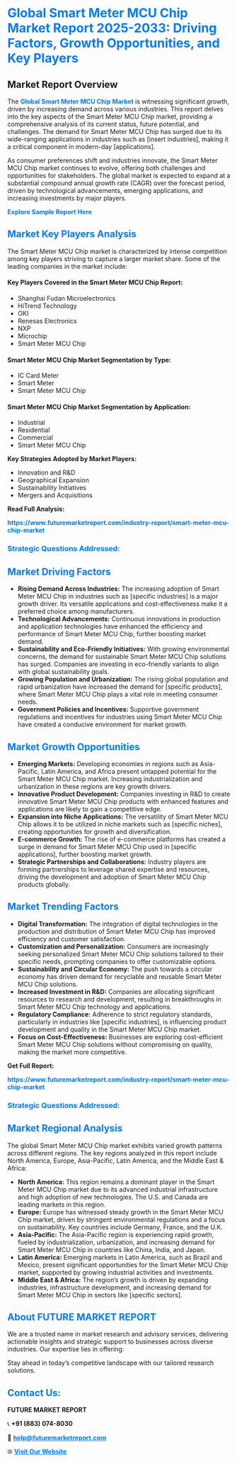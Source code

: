 <h1 style="color: #007BFF;">Global Smart Meter MCU Chip Market Report 2025-2033: Driving Factors, Growth Opportunities, and Key Players</h1>

<section id="overview">
<h2>Market Report Overview</h2>
<p>The <a href="https://www.futuremarketreport.com/industry-report/smart-meter-mcu-chip-market" style="color: #007BFF; text-decoration: none;"><strong>Global Smart Meter MCU Chip Market</strong></a> is witnessing significant growth, driven by increasing demand across various industries. This report delves into the key aspects of the Smart Meter MCU Chip market, providing a comprehensive analysis of its current status, future potential, and challenges. The demand for Smart Meter MCU Chip has surged due to its wide-ranging applications in industries such as [insert industries], making it a critical component in modern-day [applications].</p>
<p>As consumer preferences shift and industries innovate, the Smart Meter MCU Chip market continues to evolve, offering both challenges and opportunities for stakeholders. The global market is expected to expand at a substantial compound annual growth rate (CAGR) over the forecast period, driven by technological advancements, emerging applications, and increasing investments by major players.</p>
</section>

<section id="overview">
<p><a href="https://www.futuremarketreport.com/request-sample/reportId=110181" style="color: #007BFF; text-decoration: none;"><strong>Explore Sample Report Here</strong></a></p>
</section>

<section id="key-players">
<h2 style="color: #007BFF;">Market Key Players Analysis</h2>
<p>The Smart Meter MCU Chip market is characterized by intense competition among key players striving to capture a larger market share. Some of the leading companies in the market include:</p>
<h4>Key Players Covered in the Smart Meter MCU Chip Report:</h4>
<ul><li>Shanghai Fudan Microelectronics</li><li>HiTrend Technology</li><li>OKI</li><li>Renesas Electronics</li><li>NXP</li><li>Microchip</li><li>Smart Meter MCU Chip</li></ul>
<h4>Smart Meter MCU Chip Market Segmentation by Type:</h4>
<ul><li>IC Card Meter</li><li>Smart Meter</li><li>Smart Meter MCU Chip</li></ul>

<h4>Smart Meter MCU Chip Market Segmentation by Application:</h4>
<ul><li>Industrial</li><li>Residential</li><li>Commercial</li><li>Smart Meter MCU Chip</li></ul>
<p><strong>Key Strategies Adopted by Market Players:</strong></p>
<ul>
<li>Innovation and R&D</li>
<li>Geographical Expansion</li>
<li>Sustainability Initiatives</li>
<li>Mergers and Acquisitions</li>
</ul>
</section>

<section>
<p><strong>Read Full Analysis: </strong></p><a href="https://www.futuremarketreport.com/industry-report/smart-meter-mcu-chip-market" style="color: #007BFF; text-decoration: none;"><strong>https://www.futuremarketreport.com/industry-report/smart-meter-mcu-chip-market</strong></a>
<h3 style="color: #007BFF;">Strategic Questions Addressed:</h3>
</section>

<section id="driving-factors">
<h2 style="color: #007BFF;">Market Driving Factors</h2>
<ul>
<li><strong>Rising Demand Across Industries:</strong> The increasing adoption of Smart Meter MCU Chip in industries such as [specific industries] is a major growth driver. Its versatile applications and cost-effectiveness make it a preferred choice among manufacturers.</li>
<li><strong>Technological Advancements:</strong> Continuous innovations in production and application technologies have enhanced the efficiency and performance of Smart Meter MCU Chip, further boosting market demand.</li>
<li><strong>Sustainability and Eco-Friendly Initiatives:</strong> With growing environmental concerns, the demand for sustainable Smart Meter MCU Chip solutions has surged. Companies are investing in eco-friendly variants to align with global sustainability goals.</li>
<li><strong>Growing Population and Urbanization:</strong> The rising global population and rapid urbanization have increased the demand for [specific products], where Smart Meter MCU Chip plays a vital role in meeting consumer needs.</li>
<li><strong>Government Policies and Incentives:</strong> Supportive government regulations and incentives for industries using Smart Meter MCU Chip have created a conducive environment for market growth.</li>
</ul>
</section>

<section id="growth-opportunities">
<h2 style="color: #007BFF;">Market Growth Opportunities</h2>
<ul>
<li><strong>Emerging Markets:</strong> Developing economies in regions such as Asia-Pacific, Latin America, and Africa present untapped potential for the Smart Meter MCU Chip market. Increasing industrialization and urbanization in these regions are key growth drivers.</li>
<li><strong>Innovative Product Development:</strong> Companies investing in R&D to create innovative Smart Meter MCU Chip products with enhanced features and applications are likely to gain a competitive edge.</li>
<li><strong>Expansion into Niche Applications:</strong> The versatility of Smart Meter MCU Chip allows it to be utilized in niche markets such as [specific niches], creating opportunities for growth and diversification.</li>
<li><strong>E-commerce Growth:</strong> The rise of e-commerce platforms has created a surge in demand for Smart Meter MCU Chip used in [specific applications], further boosting market growth.</li>
<li><strong>Strategic Partnerships and Collaborations:</strong> Industry players are forming partnerships to leverage shared expertise and resources, driving the development and adoption of Smart Meter MCU Chip products globally.</li>
</ul>
</section>

<section id="trending-factors">
<h2 style="color: #007BFF;">Market Trending Factors</h2>
<ul>
<li><strong>Digital Transformation:</strong> The integration of digital technologies in the production and distribution of Smart Meter MCU Chip has improved efficiency and customer satisfaction.</li>
<li><strong>Customization and Personalization:</strong> Consumers are increasingly seeking personalized Smart Meter MCU Chip solutions tailored to their specific needs, prompting companies to offer customizable options.</li>
<li><strong>Sustainability and Circular Economy:</strong> The push towards a circular economy has driven demand for recyclable and reusable Smart Meter MCU Chip solutions.</li>
<li><strong>Increased Investment in R&D:</strong> Companies are allocating significant resources to research and development, resulting in breakthroughs in Smart Meter MCU Chip technology and applications.</li>
<li><strong>Regulatory Compliance:</strong> Adherence to strict regulatory standards, particularly in industries like [specific industries], is influencing product development and quality in the Smart Meter MCU Chip market.</li>
<li><strong>Focus on Cost-Effectiveness:</strong> Businesses are exploring cost-efficient Smart Meter MCU Chip solutions without compromising on quality, making the market more competitive.</li>
</ul>
</section>

<section>
<p><strong>Get Full Report: </strong></p><a href="https://www.futuremarketreport.com/industry-report/smart-meter-mcu-chip-market" style="color: #007BFF; text-decoration: none;"><strong>https://www.futuremarketreport.com/industry-report/smart-meter-mcu-chip-market</strong></a>
<h3 style="color: #007BFF;">Strategic Questions Addressed:</h3>
</section>


<section id="regional-analysis">
<h2 style="color: #007BFF;">Market Regional Analysis</h2>
<p>The global Smart Meter MCU Chip market exhibits varied growth patterns across different regions. The key regions analyzed in this report include North America, Europe, Asia-Pacific, Latin America, and the Middle East & Africa:</p>
<ul>
<li><strong>North America:</strong> This region remains a dominant player in the Smart Meter MCU Chip market due to its advanced industrial infrastructure and high adoption of new technologies. The U.S. and Canada are leading markets in this region.</li>
<li><strong>Europe:</strong> Europe has witnessed steady growth in the Smart Meter MCU Chip market, driven by stringent environmental regulations and a focus on sustainability. Key countries include Germany, France, and the U.K.</li>
<li><strong>Asia-Pacific:</strong> The Asia-Pacific region is experiencing rapid growth, fueled by industrialization, urbanization, and increasing demand for Smart Meter MCU Chip in countries like China, India, and Japan.</li>
<li><strong>Latin America:</strong> Emerging markets in Latin America, such as Brazil and Mexico, present significant opportunities for the Smart Meter MCU Chip market, supported by growing industrial activities and investments.</li>
<li><strong>Middle East & Africa:</strong> The region’s growth is driven by expanding industries, infrastructure development, and increasing demand for Smart Meter MCU Chip in sectors like [specific sectors].</li>
</ul>
</section>

<footer>
<h2 style="color: #007BFF;">About FUTURE MARKET REPORT</h2>
<p>We are a trusted name in market research and advisory services, delivering actionable insights and strategic support to businesses across diverse industries. Our expertise lies in offering:</p>

<p>Stay ahead in today’s competitive landscape with our tailored research solutions.</p>

<h2 style="color: #007BFF;">Contact Us:</h2>
<p><strong>FUTURE MARKET REPORT</strong></p>
<p>📞 <strong>+91 (883) 074-8030</strong></p>
<p>📧 <strong><a href="mailto:help@futuremarketreport.com" style="color: #007BFF;">help@futuremarketreport.com</a></strong></p>
<p>🌐 <strong><a href="https://www.futuremarketreport.com/" style="color: #007BFF;">Visit Our Website</a></strong></p>
</footer>
